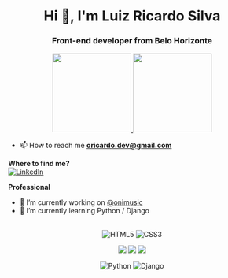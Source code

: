 <h1 align="center">Hi 👋, I'm Luiz Ricardo Silva</h1>
<h3 align="center">Front-end developer from Belo Horizonte</h3>


 <!--  [![Anurag's GitHub stats](https://github-readme-stats.vercel.app/api?username=oricardos&show_icons=true&theme=react)](https://github.com/anuraghazra/github-readme-stats)
  
  [![Top Langs](https://github-readme-stats.vercel.app/api/top-langs/?username=oricardos&layout=compact&show_icons=true&theme=react)](https://github.com/anuraghazra/github-readme-stats) -->
  
   <div align="center">
  <a href="https://github.com/oricardos">
  <img height="160em" src="https://github-readme-stats.vercel.app/api?username=oricardos&show_icons=true&theme=react&include_all_commits=true&count_private=true&border_radius=8&hide_border=true&bg_color=2D333B"/>
  <img height="160em" src="https://github-readme-stats.vercel.app/api/top-langs/?username=oricardos&layout=compact&langs_count=7&theme=react&border_radius=8&hide_border=true&bg_color=2D333B"/>
  </a>
</div> 


<!-- - 👨‍💻 All of my projects are available at [https://oricardo.netlify.app/](https://oricardo.netlify.app/) -->

- 📫 How to reach me **oricardo.dev@gmail.com**

**Where to find me?**<br>
[![LinkedIn](https://img.shields.io/badge/linkedin-%230077B5.svg?style=for-the-badge&logo=linkedin&logoColor=white&link=https://www.linkedin.com/in/luiz-ricardo-silva/)](https://www.linkedin.com/in/luiz-ricardo-silva/)

<!-- **Recreation**<br>
- :family: Spending time with family
- :video_game: Play video game
- :book: Read
- :man_technologist: Program -->

**Professional**<br>
- 🔭 I’m currently working on [@onimusic](https://onimusic.com.br/)
- 🌱 I’m currently learning Python / Django <br/><br/>


<div align="center">

![HTML5](https://img.shields.io/badge/html5-%23E34F26.svg?style=for-the-badge&logo=html5&logoColor=white) ![CSS3](https://img.shields.io/badge/css3-%231572B6.svg?style=for-the-badge&logo=css3&logoColor=white) 

<img src="https://img.shields.io/badge/Javascript-323330?style=for-the-badge&logo=javascript&logoColor=F7DF1E" /> <img src="https://img.shields.io/badge/React-20232A?style=for-the-badge&logo=react&logoColor=61DAFB"/> <img src="https://img.shields.io/badge/React_Native-20232A?style=for-the-badge&logo=react&logoColor=61DAFB"/>

![Python](https://img.shields.io/badge/python-3670A0?style=for-the-badge&logo=python&logoColor=ffdd54) ![Django](https://img.shields.io/badge/django-%23092E20.svg?style=for-the-badge&logo=django&logoColor=white)

</div>

<!--
**oricardos/oricardos** is a ✨ _special_ ✨ repository because its `README.md` (this file) appears on your GitHub profile.

Here are some ideas to get you started:


- 👯 I’m looking to collaborate on ...
- 🤔 I’m looking for help with ...
- 💬 Ask me about ...
- 📫 How to reach me: ...
- 😄 Pronouns: ...
- ⚡ Fun fact: ...
-->
